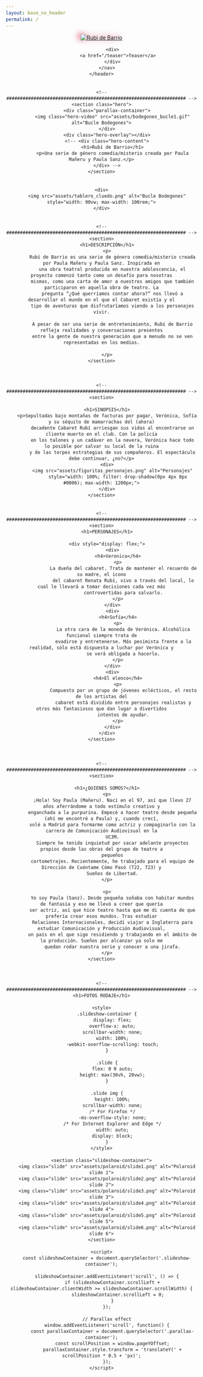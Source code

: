 ```yaml
---
layout: base_no_header
permalink: /
---
```



<body>
    <header>
        <nav>
            <a href="/">
                <img src="assets/header.png" alt="Rubi de Barrio" style="max-height: 70px; filter: drop-shadow(-6px -2px 8px #cb0e3cb0);">
            </a>
            
            <div>
                <a href="/teaser">Teaser</a>
            </div>
        </nav>
    </header>


    <!-- ################################################################## -->
    <section class="hero">
        <div class="parallax-container">
            <img class="hero-video" src="assets/bodegones_bucle1.gif" alt="Bucle Bodegones">
        </div>
        <div class="hero-overlay"></div>
        <!-- <div class="hero-content">
            <h1>Rubí de Barrio</h1>
            <p>Una serie de género comedia/misterio creada por Paula Mañeru y Paula Sanz.</p>
        </div> -->
    </section>


    <div>
        <img src="assets/tablero_cluedo.png" alt="Bucle Bodegones" style="width: 90vw; max-width: 100rem;">
    </div>


    <!-- ################################################################## -->
    <section>
        <h1>DESCRIPCIÓN</h1>
        <p>
            Rubí de Barrio es una serie de género comedia/misterio creada por Paula Mañeru y Paula Sanz. Inspirada en
            una obra teatral producida en nuestra adolescencia, el proyecto comenzó tanto como un desafío para nosotras
            mismas, como una carta de amor a nuestros amigos que también participaron en aquella obra de teatro. La
            pregunta “¿Qué querríamos contar ahora?” nos llevó a desarrollar el mundo en el que el Cabaret existía y el
            tipo de aventuras que disfrutaríamos viendo a los personajes vivir.

            A pesar de ser una serie de entretenimiento, Rubí de Barrio refleja realidades y conversaciones presentes
            entre la gente de nuestra generación que a menudo no se ven representadas en los medios.

        </p>
    </section>



    <!-- ################################################################## -->
    <section>

        <h1>SINOPSIS</h1>
        <p>Sepultadas bajo montañas de facturas por pagar, Verónica, Sofía y su séquito de mamarrachas del (ahora)
            decadente Cabaret Rubí arriesgan sus vidas al encontrarse un cliente muerto en el club. Con la policía
            en los talones y un cadáver en la nevera, Verónica hace todo lo posible por salvar su local de la ruina
            y de las torpes estrategias de sus compañeros. El espectáculo debe continuar, ¿no?</p>
        <div>
            <img src="assets/figuritas_personajes.png" alt="Personajes"
                style="width: 100%; filter: drop-shadow(0px 4px 8px #0006); max-width: 1200px;">
        </div>
    </section>


    <!-- ################################################################## -->
    <section>
        <h1>PERSONAJES</h1>

        <div style="display: flex;">
            <div>
                <h4>Veronica</h4>
                <p>
                    La dueña del cabaret. Trata de mantener el recuerdo de su madre, el icono
                    del cabaret Renata Rubí, vivo a través del local, lo cual le llevará a tomar decisiones cada vez más
                    controvertidas para salvarlo.
                </p>
            </div>
            <div>
                <h4>Sofía</h4>
                <p>
                    La otra cara de la moneda de Verónica. Alcohólica funcional siempre trata de
                    evadirse y entretenerse. Más pesimista frente a la realidad, sólo está dispuesta a luchar por Verónica y
                    se verá obligada a hacerlo.
                </p>
            </div>
            <div>
                <h4>El elenco</h4>
                <p>
                    Compuesto por un grupo de jóvenes eclécticos, el resto de los artistas del
                    cabaret está dividido entre personajes realistas y otros más fantasiosos que dan lugar a divertidos
                    intentos de ayudar.
                </p>
            </div>
        </div>
    </section>



    <!-- ################################################################## -->
    <section>

        <h1>¿QUIENES SOMOS?</h1>
        <p>
            ¡Hola! Soy Paula (Mañeru). Nací en el 97, así que llevo 27 años aferrándome a todo estímulo creativo y
            enganchada a la purpurina. Empecé a hacer teatro desde pequeña (ahí me encontré a Paula) y, cuando crecí,
            volé a Madrid para formarme como actriz y compaginarlo con la carrera de Comunicación Audiovisual en la
            UC3M.
            Siempre he tenido inquietud por sacar adelante proyectos propios desde las obras del grupo de teatro a
            pequeños
            cortometrajes. Recientemente, he trabajado para el equipo de Dirección de Cuéntame Cómo Pasó (T22, T23) y
            Sueños de Libertad.
        </p>

        <p>
            Yo soy Paula (Sanz). Desde pequeña soñaba con habitar mundos de fantasía y eso me llevó a creer que quería
            ser actriz, así que hice teatro hasta que me di cuenta de que prefería crear esos mundos. Tras estudiar
            Relaciones Internacionales, decidí viajar a Inglaterra para estudiar Comunicación y Producción Audiovisual,
            un país en el que sigo residiendo y trabajando en el ámbito de la producción. Sueños por alcanzar ya solo me
            quedan rodar nuestra serie y conocer a una jirafa.
        </p>
    </section>



    <!-- ################################################################## -->
    <h1>FOTOS RODAJE</h1>

    <style>
        .slideshow-container {
            display: flex;
            overflow-x: auto;
            scrollbar-width: none;
            width: 100%;
            -webkit-overflow-scrolling: touch;
        }

        .slide {
            flex: 0 0 auto;
            height: max(30vh, 20vw);
        }

        .slide img {
            height: 100%;
            scrollbar-width: none;
            /* For Firefox */
            -ms-overflow-style: none;
            /* For Internet Explorer and Edge */
            width: auto;
            display: block;
        }
    </style>

    <section class="slideshow-container">
        <img class="slide" src="assets/polaroid/slide1.png" alt="Polaroid slide 1">
        <img class="slide" src="assets/polaroid/slide2.png" alt="Polaroid slide 2">
        <img class="slide" src="assets/polaroid/slide3.png" alt="Polaroid slide 3">
        <img class="slide" src="assets/polaroid/slide4.png" alt="Polaroid slide 4">
        <img class="slide" src="assets/polaroid/slide5.png" alt="Polaroid slide 5">
        <img class="slide" src="assets/polaroid/slide6.png" alt="Polaroid slide 6">
    </section>

    <script>
        const slideshowContainer = document.querySelector('.slideshow-container');

        slideshowContainer.addEventListener('scroll', () => {
            if (slideshowContainer.scrollLeft + slideshowContainer.clientWidth >= slideshowContainer.scrollWidth) {
                slideshowContainer.scrollLeft = 0;
            }
        });

        // Parallax effect
        window.addEventListener('scroll', function() {
            const parallaxContainer = document.querySelector('.parallax-container');
            const scrollPosition = window.pageYOffset;
            parallaxContainer.style.transform = 'translateY(' + scrollPosition * 0.5 + 'px)';
        });
    </script>


</body>